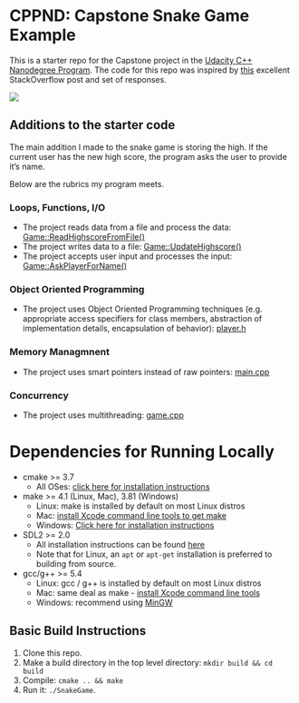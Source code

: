 # CPPND: Capstone Snake Game Example

This is a starter repo for the Capstone project in the [Udacity C++ Nanodegree Program](https://www.udacity.com/course/c-plus-plus-nanodegree--nd213). The code for this repo was inspired by [this](https://codereview.stackexchange.com/questions/212296/snake-game-in-c-with-sdl) excellent StackOverflow post and set of responses.

<img src="snake_game.gif"/>

## Additions to the starter code
The main addition I made to the snake game is storing the high.
If the current user has the new high score, the program asks the user to provide it’s name. 

Below are the rubrics my program meets.
### Loops, Functions, I/O
* The project reads data from a file and process the data: [Game::ReadHighscoreFromFile()](https://github.com/mahtt/CppND-Capstone-Snake-Game/blob/86c50464c46c6f1556959d254ae4fae3fd8b413e/src/game.cpp#L36)
* The project writes data to a file: [Game::UpdateHighscore()](https://github.com/mahtt/CppND-Capstone-Snake-Game/blob/86c50464c46c6f1556959d254ae4fae3fd8b413e/src/game.cpp#L58)
* The project accepts user input and processes the input: [Game::AskPlayerForName()](https://github.com/mahtt/CppND-Capstone-Snake-Game/blob/86c50464c46c6f1556959d254ae4fae3fd8b413e/src/game.cpp#L67)

### Object Oriented Programming
* The project uses Object Oriented Programming techniques (e.g. appropriate access specifiers for class members, abstraction of implementation details, encapsulation of behavior): [player.h](https://github.com/mahtt/CppND-Capstone-Snake-Game/blob/86c50464c46c6f1556959d254ae4fae3fd8b413e/src/player.h#L6)

### Memory Managmnent
* The project uses smart pointers instead of raw pointers: [main.cpp](https://github.com/mahtt/CppND-Capstone-Snake-Game/blob/86c50464c46c6f1556959d254ae4fae3fd8b413e/src/main.cpp#L16)

### Concurrency
* The project uses multithreading: [game.cpp](https://github.com/mahtt/CppND-Capstone-Snake-Game/blob/86c50464c46c6f1556959d254ae4fae3fd8b413e/src/game.cpp#L14)

# Dependencies for Running Locally
* cmake >= 3.7
  * All OSes: [click here for installation instructions](https://cmake.org/install/)
* make >= 4.1 (Linux, Mac), 3.81 (Windows)
  * Linux: make is installed by default on most Linux distros
  * Mac: [install Xcode command line tools to get make](https://developer.apple.com/xcode/features/)
  * Windows: [Click here for installation instructions](http://gnuwin32.sourceforge.net/packages/make.htm)
* SDL2 >= 2.0
  * All installation instructions can be found [here](https://wiki.libsdl.org/Installation)
  * Note that for Linux, an `apt` or `apt-get` installation is preferred to building from source.
* gcc/g++ >= 5.4
  * Linux: gcc / g++ is installed by default on most Linux distros
  * Mac: same deal as make - [install Xcode command line tools](https://developer.apple.com/xcode/features/)
  * Windows: recommend using [MinGW](http://www.mingw.org/)

## Basic Build Instructions

1. Clone this repo.
2. Make a build directory in the top level directory: `mkdir build && cd build`
3. Compile: `cmake .. && make`
4. Run it: `./SnakeGame`.
